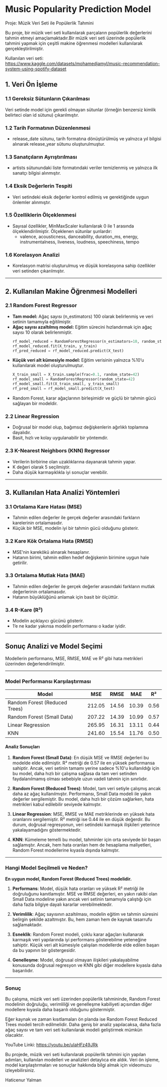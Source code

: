# Music Popularity Prediction Model

Proje: Müzik Veri Seti ile Popülerlik Tahmini

Bu proje, bir müzik veri seti kullanılarak parçaların popülerlik değerlerini tahmin etmeyi amaçlamaktadır.Bir müzik veri seti üzerinde popülerlik tahmini yapmak için çeşitli makine öğrenmesi modelleri kullanılarak gerçekleştirilmiştir. 

Kullanılan veri seti: https://www.kaggle.com/datasets/mohamedjamyl/music-recommendation-system-using-spotify-dataset

## 1. Veri Ön İşleme

### 1.1 Gereksiz Sütunların Çıkarılması
Veri setinde model için gerekli olmayan sütunlar (örneğin benzersiz kimlik belirteci olan id sütunu) çıkarılmıştır.

### 1.2 Tarih Formatının Düzenlenmesi
- release_date sütunu, tarih formatına dönüştürülmüş ve yalnızca yıl bilgisi alınarak release_year sütunu oluşturulmuştur.

### 1.3 Sanatçıların Ayrıştırılması
- artists sütunundaki liste formatındaki veriler temizlenmiş ve yalnızca ilk sanatçı bilgisi alınmıştır.

### 1.4 Eksik Değerlerin Tespiti
- Veri setindeki eksik değerler kontrol edilmiş ve gerektiğinde uygun önlemler alınmıştır.

### 1.5 Özelliklerin Ölçeklenmesi
- Sayısal özellikler, MinMaxScaler kullanılarak 0 ile 1 arasında ölçeklendirilmiştir. Ölçeklenen sütunlar şunlardır:
  - valence, acousticness, danceability, duration_ms, energy, instrumentalness, liveness, loudness, speechiness, tempo

### 1.6 Korelasyon Analizi
- Korelasyon matrisi oluşturulmuş ve düşük korelasyona sahip özellikler veri setinden çıkarılmıştır.

---

## 2. Kullanılan Makine Öğrenmesi Modelleri

### 2.1 Random Forest Regressor
- **Tam model:** Ağaç sayısı (n_estimators) 100 olarak belirlenmiş ve veri setinin tamamıyla eğitilmiştir.
- **Ağaç sayısı azaltılmış model:** Eğitim sürecini hızlandırmak için ağaç sayısı 10 olarak belirlenmiştir.
  ```python
  rf_model_reduced = RandomForestRegressor(n_estimators=10, random_state=42)
  rf_model_reduced.fit(X_train, y_train)
  rf_pred_reduced = rf_model_reduced.predict(X_test)
  ```
- **Küçük veri alt kümesiyle model:** Eğitim verisinin yalnızca %10’u kullanılarak model oluşturulmuştur.
  ```python
  X_train_small = X_train.sample(frac=0.1, random_state=42)
  rf_model_small = RandomForestRegressor(random_state=42)
  rf_model_small.fit(X_train_small, y_train_small)
  rf_pred_small = rf_model_small.predict(X_test)
  ```
- Random Forest, karar ağaçlarının birleşimidir ve güçlü bir tahmin gücü sağlayan bir modeldir.

### 2.2 Linear Regression
- Doğrusal bir model olup, bağımsız değişkenlerin ağırlıklı toplamına dayalıdır.
- Basit, hızlı ve kolay uygulanabilir bir yöntemdir.

### 2.3 K-Nearest Neighbors (KNN) Regressor
- Verilerin birbirine olan uzaklıklarına dayanarak tahmin yapar.
- K değeri olarak 5 seçilmiştir.
- Daha düşük karmaşıklıkla iyi sonuçlar verebilir.

---

## 3. Kullanılan Hata Analizi Yöntemleri

### 3.1 Ortalama Kare Hatası (MSE)
- Tahmin edilen değerler ile gerçek değerler arasındaki farkların karelerinin ortalamasıdır.
- Küçük bir MSE, modelin iyi bir tahmin gücü olduğunu gösterir.

### 3.2 Kare Kök Ortalama Hata (RMSE)
- MSE’nin karekökü alınarak hesaplanır.
- Hatanın birimi, tahmin edilen hedef değişkenin birimine uygun hale getirilir.

### 3.3 Ortalama Mutlak Hata (MAE)
- Tahmin edilen değerler ile gerçek değerler arasındaki farkların mutlak değerlerinin ortalamasıdır.
- Hatanın büyüklüğünü anlamak için basit bir ölçüttür.

### 3.4 R-Kare (R²)
- Modelin açıklayıcı gücünü gösterir.
- 1’e ne kadar yakınsa modelin performansı o kadar iyidir.

---

## Sonuç Analizi ve Model Seçimi

Modellerin performansı, MSE, RMSE, MAE ve R² gibi hata metrikleri üzerinden değerlendirilmiştir. 

---

### Model Performansı Karşılaştırması

| Model                         | MSE        | RMSE      | MAE       | R²       |
|-------------------------------|----------- |-----------|-----------|----------|
| Random Forest (Reduced Trees) | 212.05     | 14.56     | 10.39     | 0.56     |
| Random Forest (Small Data)    | 207.22     | 14.39     | 10.99     | 0.57     |
| Linear Regression             | 265.95     | 16.31     | 13.11     | 0.44     |
| KNN                           | 241.60     | 15.54     | 11.76     | 0.50    |

#### Analiz Sonuçları

1. **Random Forest (Small Data)**: En düşük MSE ve RMSE değerleri bu modelde elde edilmiştir. R² metriği de 0.57 ile en yüksek performansa sahiptir. Ancak, veri setinin tamamı yerine sadece %10'u kullanıldığı için bu model, daha hızlı bir çalışma sağlasa da tam veri setinden faydalanılmamış olması sebebiyle uzun vadeli tahmin için sınırlıdır.

2. **Random Forest (Reduced Trees)**: Model, tam veri setiyle çalışmış ancak daha az ağaç kullanılmıştır. Performansı, Small Data modeli ile yakın değerler sergilemiştir. Bu model, daha hızlı bir çözüm sağlarken, hata metrikleri kabul edilebilir seviyede kalmıştır.

3. **Linear Regression**: MSE, RMSE ve MAE metriklerinde en yüksek hata oranlarını sergilemiştir. R² metriği ise 0.44 ile en düşük değerdir. Bu durum, doğrusal regresyonun, veri setindeki karmaşık ilişkileri yeterince yakalayamadığını göstermektedir.

4. **KNN**: Kümeleme temelli bu model, tahminler için orta seviyede bir başarı sağlamıştır. Ancak, hem hata oranları hem de hesaplama maliyetleri, Random Forest modellerine kıyasla dışında kalmıştır.

---

### Hangi Model Seçilmeli ve Neden?

**En uygun model, Random Forest (Reduced Trees) modelidir.**

1. **Performans**: Model, düşük hata oranları ve yüksek R² metriği ile doğruluğunu kanıtlamıştır. MSE ve RMSE değerleri, en yakın rakibi olan Small Data modeline yakın ancak veri setinin tamamıyla çalıştığı için daha fazla bilgiye dayalı kararlar verebilmektedir.

2. **Verimlilik**: Ağaç sayısının azaltılması, modelin eğitim ve tahmin süresini belirgin şekilde azaltmıştır. Bu, hem zaman hem de kaynak tasarrufu sağlamaktadır.

3. **Esneklik**: Random Forest modeli, çoklu karar ağaçları kullanarak karmaşık veri yapılarında iyi performans gösterebilme yeteneğine sahiptir. Küçük veri alt kümesiyle çalışılan modellerde elde edilen başarı da bu yapının bir göstergesidir.

4. **Genelleşme**: Model, doğrusal olmayan ilişkileri yakalayabilme konusunda doğrusal regresyon ve KNN gibi diğer modellere kıyasla daha başarılıdır.

---

### Sonuç

Bu çalışma, müzik veri seti üzerinden popülerlik tahmininde, Random Forest modelinin doğruluğu, verimliliği ve genelleşme kabiliyeti açısından diğer modellere kıyasla daha başarılı olduğunu göstermiştir.

Eğer kaynak ve zaman kısıtlamaları ön planda ise Random Forest Reduced Trees modeli tercih edilmelidir. Daha geniş bir analiz yapılacaksa, daha fazla ağaç sayısı ve tam veri seti kullanılarak modeli geliştirmek mümkün olacaktır.

YouTube Linki: https://youtu.be/uIaHFz49JRk

Bu projede, müzik veri seti kullanılarak popülerlik tahmini için yapılan adımları, kullanılan modelleri ve analizleri detaylıca ele aldık. Veri ön işleme, model karşılaştırmaları ve sonuçlar hakkında bilgi almak için videomuzu izleyebilirsiniz.

Haticenur Yalman 









